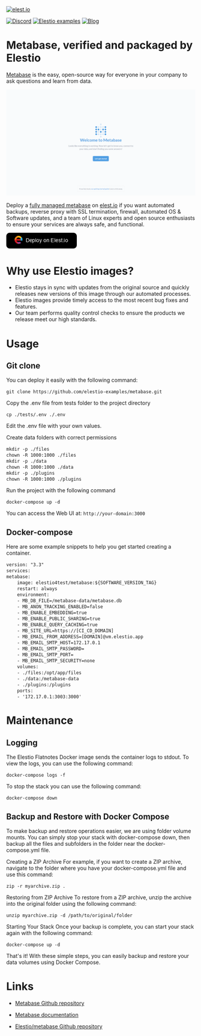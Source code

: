 <a href="https://elest.io">
  <img src="https://elest.io/images/elestio.svg" alt="elest.io" width="150" height="75">
</a>

[![Discord](https://img.shields.io/static/v1.svg?logo=discord&color=f78A38&labelColor=083468&logoColor=ffffff&style=for-the-badge&label=Discord&message=community)](https://discord.gg/4T4JGaMYrD "Get instant assistance and engage in live discussions with both the community and team through our chat feature.")
[![Elestio examples](https://img.shields.io/static/v1.svg?logo=github&color=f78A38&labelColor=083468&logoColor=ffffff&style=for-the-badge&label=github&message=open%20source)](https://github.com/elestio-examples "Access the source code for all our repositories by viewing them.")
[![Blog](https://img.shields.io/static/v1.svg?color=f78A38&labelColor=083468&logoColor=ffffff&style=for-the-badge&label=elest.io&message=Blog)](https://blog.elest.io "Latest news about elestio, open source software, and DevOps techniques.")

# Metabase, verified and packaged by Elestio

[Metabase](https://github.com/metabase/metabase) is the easy, open-source way for everyone in your company to ask questions and learn from data.

<img src="https://github.com/elestio-examples/metabase/raw/main/screenshot.png" alt="metabase" width="800">

Deploy a <a target="_blank" href="https://elest.io/open-source/metabase">fully managed metabase</a> on <a target="_blank" href="https://elest.io/">elest.io</a> if you want automated backups, reverse proxy with SSL termination, firewall, automated OS & Software updates, and a team of Linux experts and open source enthusiasts to ensure your services are always safe, and functional.

[![deploy](https://github.com/elestio-examples/metabase/raw/main/deploy-on-elestio.png)](https://dash.elest.io/deploy?source=cicd&social=dockerCompose&url=https://github.com/elestio-examples/metabase)

# Why use Elestio images?

- Elestio stays in sync with updates from the original source and quickly releases new versions of this image through our automated processes.
- Elestio images provide timely access to the most recent bug fixes and features.
- Our team performs quality control checks to ensure the products we release meet our high standards.

# Usage

## Git clone

You can deploy it easily with the following command:

    git clone https://github.com/elestio-examples/metabase.git

Copy the .env file from tests folder to the project directory

    cp ./tests/.env ./.env

Edit the .env file with your own values.

Create data folders with correct permissions

    mkdir -p ./files
    chown -R 1000:1000 ./files
    mkdir -p ./data
    chown -R 1000:1000 ./data
    mkdir -p ./plugins
    chown -R 1000:1000 ./plugins

Run the project with the following command

    docker-compose up -d

You can access the Web UI at: `http://your-domain:3000`

## Docker-compose

Here are some example snippets to help you get started creating a container.

    version: "3.3"
    services:
    metabase:
        image: elestio4test/metabase:${SOFTWARE_VERSION_TAG}
        restart: always
        environment:
        - MB_DB_FILE=/metabase-data/metabase.db
        - MB_ANON_TRACKING_ENABLED=false
        - MB_ENABLE_EMBEDDING=true
        - MB_ENABLE_PUBLIC_SHARING=true
        - MB_ENABLE_QUERY_CACHING=true
        - MB_SITE_URL=https://[CI_CD_DOMAIN]
        - MB_EMAIL_FROM_ADDRESS=[DOMAIN]@vm.elestio.app
        - MB_EMAIL_SMTP_HOST=172.17.0.1
        - MB_EMAIL_SMTP_PASSWORD=
        - MB_EMAIL_SMTP_PORT=
        - MB_EMAIL_SMTP_SECURITY=none
        volumes:
        - ./files:/opt/app/files
        - ./data:/metabase-data
        - ./plugins:/plugins
        ports:
        - '172.17.0.1:3003:3000'

# Maintenance

## Logging

The Elestio Flatnotes Docker image sends the container logs to stdout. To view the logs, you can use the following command:

    docker-compose logs -f

To stop the stack you can use the following command:

    docker-compose down

## Backup and Restore with Docker Compose

To make backup and restore operations easier, we are using folder volume mounts. You can simply stop your stack with docker-compose down, then backup all the files and subfolders in the folder near the docker-compose.yml file.

Creating a ZIP Archive
For example, if you want to create a ZIP archive, navigate to the folder where you have your docker-compose.yml file and use this command:

    zip -r myarchive.zip .

Restoring from ZIP Archive
To restore from a ZIP archive, unzip the archive into the original folder using the following command:

    unzip myarchive.zip -d /path/to/original/folder

Starting Your Stack
Once your backup is complete, you can start your stack again with the following command:

    docker-compose up -d

That's it! With these simple steps, you can easily backup and restore your data volumes using Docker Compose.

# Links

- <a target="_blank" href="https://github.com/metabase/metabase">Metabase Github repository</a>

- <a target="_blank" href="https://www.metabase.com/docs/latest/">Metabase documentation</a>

- <a target="_blank" href="https://github.com/elestio-examples/metabase">Elestio/metabase Github repository</a>
